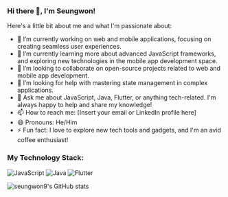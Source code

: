 ### Hi there 👋, I'm Seungwon!

<!--
**seungwon9/seungwon9** is a ✨ _special_ ✨ repository because its `README.md` (this file) appears on your GitHub profile.
-->

Here's a little bit about me and what I'm passionate about:

- 🔭 I’m currently working on web and mobile applications, focusing on creating seamless user experiences.
- 🌱 I’m currently learning more about advanced JavaScript frameworks, and exploring new technologies in the mobile app development space.
- 👯 I’m looking to collaborate on open-source projects related to web and mobile app development.
- 🤔 I’m looking for help with mastering state management in complex applications.
- 💬 Ask me about JavaScript, Java, Flutter, or anything tech-related. I'm always happy to help and share my knowledge!
- 📫 How to reach me: [Insert your email or LinkedIn profile here]
- 😄 Pronouns: He/Him
- ⚡ Fun fact: I love to explore new tech tools and gadgets, and I'm an avid coffee enthusiast!

### My Technology Stack:

![JavaScript](https://img.shields.io/badge/-JavaScript-F7DF1E?style=flat-square&logo=javascript&logoColor=black)
![Java](https://img.shields.io/badge/-Java-007396?style=flat-square&logo=java&logoColor=white)
![Flutter](https://img.shields.io/badge/-Flutter-02569B?style=flat-square&logo=flutter&logoColor=white)


![seungwon9's GitHub stats](https://github-readme-stats.vercel.app/api?username=seungwon9&show_icons=true&theme=radical)

<!-- Don't forget to update your GitHub username and theme as per your preference. -->

